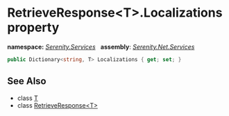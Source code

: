 # RetrieveResponse&lt;T&gt;.Localizations property
**namespace:** *[Serenity.Services](../../README.md#serenity.services-namespace)*   **assembly**: *[Serenity.Net.Services](../../README.md)*

```csharp
public Dictionary<string, T> Localizations { get; set; }
```

## See Also

* class [T](../Serenity.Net.Services/../RetrieveResponse-1.T.md)
* class [RetrieveResponse&lt;T&gt;](../RetrieveResponse-1.md)